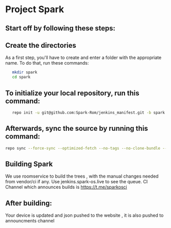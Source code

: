 Project Spark
===========


Start off by following these steps:
----------------------


Create the directories
----------------------

As a first step, you'll have to create and enter a folder with the appropriate name.
To do that, run these commands:

```bash
   mkdir spark
   cd spark
```

To initialize your local repository, run this command:
------------------------------------------------------

```bash
   repo init -u git@github.com:Spark-Rom/jenkins_manifest.git -b spark
```

Afterwards, sync the source by running this command:
----------------

```bash
repo sync --force-sync --optimized-fetch --no-tags --no-clone-bundle --prune -j$(nproc --all)
```


Building Spark
---------------

We use roomservice to build the trees , with the manual changes needed from vendor/ci if any.
Use jenkins.spark-os.live to see the queue.
CI Channel which announces builds is  https://t.me/sparkosci


After building:
---------------

Your device is updated and json pushed to the website , it is also pushed to announcments channel
